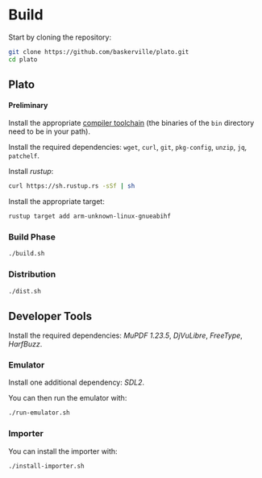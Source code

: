 # Build

Start by cloning the repository:

```sh
git clone https://github.com/baskerville/plato.git
cd plato
```

## Plato

#### Preliminary

Install the appropriate [compiler toolchain](https://github.com/kobolabs/Kobo-Reader/tree/master/toolchain) (the binaries of the `bin` directory need to be in your path).

Install the required dependencies: `wget`, `curl`, `git`, `pkg-config`, `unzip`, `jq`, `patchelf`.

Install *rustup*:
```sh
curl https://sh.rustup.rs -sSf | sh
```

Install the appropriate target:
```sh
rustup target add arm-unknown-linux-gnueabihf
```

### Build Phase

```sh
./build.sh
```

### Distribution

```sh
./dist.sh
```

## Developer Tools

Install the required dependencies: *MuPDF 1.23.5*, *DjVuLibre*, *FreeType*, *HarfBuzz*.

### Emulator

Install one additional dependency: *SDL2*.

You can then run the emulator with:
```sh
./run-emulator.sh
```

### Importer

You can install the importer with:
```sh
./install-importer.sh
```
